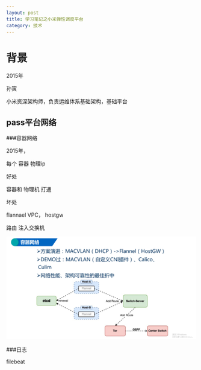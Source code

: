 ```yaml
---
layout: post
title: 学习笔记之小米弹性调度平台
category: 技术
---
```




# 背景



2015年

孙寅

小米资深架构师，负责运维体系基础架构，基础平台



## pass平台网络







###容器网络



2015年，

每个 容器 物理ip

好处

容器和 物理机 打通



坏处





flannael  VPC， hostgw

路由 注入交换机



![1569834283466](../../images/xiaomi-PaaS/container-network-1569834283466.png)

















###日志



filebeat